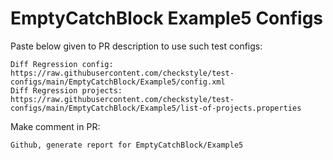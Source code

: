 # EmptyCatchBlock Example5 Configs
Paste below given to PR description to use such test configs:
```
Diff Regression config: https://raw.githubusercontent.com/checkstyle/test-configs/main/EmptyCatchBlock/Example5/config.xml
Diff Regression projects: https://raw.githubusercontent.com/checkstyle/test-configs/main/EmptyCatchBlock/Example5/list-of-projects.properties
```
Make comment in PR:
```
Github, generate report for EmptyCatchBlock/Example5
```
